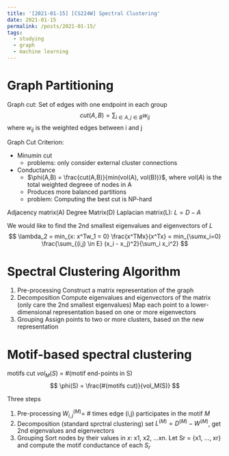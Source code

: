 ```yaml
---
title: '[2021-01-15] [CS224W] Spectral Clustering'
date: 2021-01-15
permalink: /posts/2021-01-15/
tags:
  - studying
  - graph
  - machine learning
---
```


# Graph Partitioning

Graph cut: Set of edges with one endpoint in each group
$$
cut(A,B) = \sum_{i \in A, j \in B} w_{ij}
$$
where $w_{ij}$ is the weighted edges between i and j

Graph Cut Criterion:
* Minumin cut 
  * problems: only consider external cluster connections
* Conductance
  * $\phi(A,B) = \frac{cut(A,B)}{min(vol(A), vol(B))}$, where $vol(A)$ is the total weighted degreee of nodes in A
  * Produces more balanced partitions
  * problem: Computing the best cut is NP-hard

Adjacency matrix(A)
Degree Matrix(D) 
Laplacian matrix(L): $L = D - A$

We would like to find the 2nd smallest eigenvalues and eigenvectors of $L$
$$
\lambda_2 = min_{x: x^Tw_1 = 0} \frac{x^TMx}{x^Tx} = min_{\sumx_i=0} \frac{\sum_{(i,j) \in E} (x_i - x_j)^2}{\sum_i x_i^2}
$$

# Spectral Clustering Algorithm
1) Pre-processing
Construct a matrix representation of the graph
2) Decomposition
Compute eigenvalues and eigenvectors of the matrix (only care the 2nd smallest eigenvalues)
Map each point to a lower-dimensional representation based on one or more eigenvectors
3) Grouping
Assign points to two or more clusters, based on the new representation

# Motif-based spectral clustering
motifs cut
$vol_M(S)$ = #(motif end-points	in	S)
$$
\phi(S) = \frac{#(motifs cut)}{vol_M(S)}
$$

Three steps
1) Pre-processing
$W_{i,j}^(M)$= # times edge (i,j) participates in the motif $M$
2) Decomposition (standard sprctral clustering)
set $L^(M) = D^(M) - W^(M)$, get 2nd eigenvalues and eigenvectors
3) Grouping
Sort nodes by their values in $x$: x1, x2, …xn. Let Sr = {x1, …, xr} and compute the motif conductance of each $S_r$


